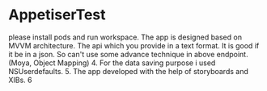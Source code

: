 # AppetiserTest
please install pods and run workspace.
The app is designed based on MVVM architecture. 
The api which you provide in a text format. It is good if it be in a json. So can't use some advance technique in above endpoint.(Moya, Object Mapping)
4. For the data saving purpose i used NSUserdefaults.
5. The app developed with the help of storyboards and XIBs.
6
